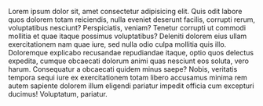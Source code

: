 Lorem ipsum dolor sit, amet consectetur adipisicing elit. Quis odit labore quos dolorem totam reiciendis, nulla eveniet deserunt facilis, corrupti rerum, voluptatibus nesciunt? Perspiciatis, veniam?
Tenetur corrupti ut commodi mollitia et quae itaque possimus voluptatibus? Deleniti dolorem eius ullam exercitationem nam quae iure, sed nulla odio culpa mollitia quis illo.
Doloremque explicabo recusandae repudiandae itaque, optio quos delectus expedita, cumque obcaecati dolorum animi quas nesciunt eos soluta, vero harum. Consequatur a obcaecati quidem minus saepe?
Nobis, veritatis tempora sequi iure ex exercitationem totam libero accusamus minima rem autem sapiente dolorem illum eligendi pariatur impedit officia cum excepturi ducimus! Voluptatum, pariatur.